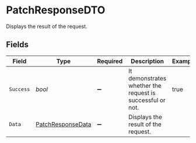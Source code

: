 # PatchResponseDTO

Displays the result of the request.


## Fields

| Field                                                             | Type                                                              | Required                                                          | Description                                                       | Example                                                           |
| ----------------------------------------------------------------- | ----------------------------------------------------------------- | ----------------------------------------------------------------- | ----------------------------------------------------------------- | ----------------------------------------------------------------- |
| `Success`                                                         | *bool*                                                            | :heavy_minus_sign:                                                | It demonstrates whether the request is successful or not.         | true                                                              |
| `Data`                                                            | [PatchResponseData](../../Models/Components/PatchResponseData.md) | :heavy_minus_sign:                                                | Displays the result of the request.                               |                                                                   |